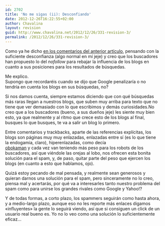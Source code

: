 ```yaml
---
id: 2702
title: 'No me sigas (ii): Desconfiando'
date: 2012-12-26T16:22:55+02:00
author: Chavalina
layout: revision
guid: http://www.chavalina.net/2012/12/26/331-revision-3/
permalink: /2012/12/26/331-revision-3/
---
```

Como ya he dicho <a href="http://www.chavalina.net/comentar.php?idpost=330#3060" target="_blank">en los comentarios del anterior artículo</a>, pensando con la suficiente desconfianza (algo normal en mí jeje) y creo que los buscadores han propuesto lo del _nofollow_ para rebajar la influencia de los blogs en cuanto a sus posiciones para los resultados de búsquedas.

Me explico.  
Supongo que recordaréis cuando se dijo que Google penalizaría o no tendría en cuenta los blogs en sus búsquedas, no?

Si nos damos cuenta, siempre estamos diciendo que con qué búsquedas más raras llegan a nuestros blogs, que suben muy arriba para texto que no tiene que ver demasiado con lo que escribimos y demás curiosidades.No creo que a los buscadores (bueno, a sus dueños jeje) les siente muy bien esto, ya que realmente y al ritmo que crece esto de los blogs al final, busques lo que busques, te va a salir un blog lo primero.

Entre comentarios y trackbacks, aparte de las referencias explícitas, los blogs son páginas muy muy enlazadas, enlazadas entre sí (es lo que tiene la endogamia, claro), hiperenlazadas, como decía  
<a href="http://www.chavalina.net/comentar.php?idpost=330#3059" target="_blank">obokaman</a> y cada vez van teniendo más peso para los robots de los buscadores, así que viéndole las orejas al lobo, nos ofrecen esta bonita solución para el spam, y, de paso, quitar parte del peso que ejercen los blogs (en cuanto a esto que hablamos, ojo).

Quizá estoy pecando de mal pensada, y realmente sean generosos y quieran darnos una solución para el spam, pero sinceramente no lo creo, piensa mal y acertarás, por qué va a interesarles tanto nuestro problema del spam como para unirse los grandes rivales como Google y Yahoo!?

Y de todas formas, a corto plazo, los spammers seguirán como hasta ahora, y a medio-largo plazo, aunque eso no les reporte más enlaces digamos «influyentes» la gente lo seguirá viendo, así que si consiguen un click de un usuario real bueno es. Yo no lo veo como una solución lo suficientemente eficaz…